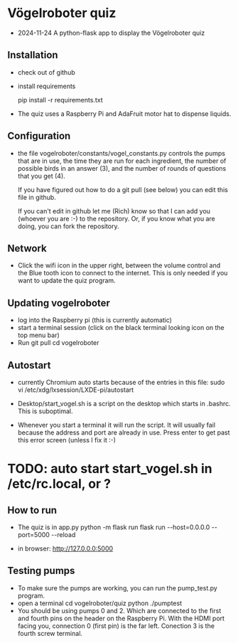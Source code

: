 # Vögelroboter quiz 

- 2024-11-24 A python-flask app to display the Vögelroboter quiz


## Installation

- check out of github
- install requirements

    pip install -r requirements.txt

- The quiz uses a Raspberry Pi and AdaFruit motor hat to dispense liquids.

## Configuration

   - the file vogelroboter/constants/vogel_constants.py controls the
     pumps that are in use, the time they are run for each ingredient,
     the number of possible birds in an answer (3), and the number of 
     rounds of questions that you get (4). 

     If you have figured out how to do a git pull (see below) you can
     edit this file in github.

     If you can't edit in github let me (Rich) know so that I can add
     you (whoever you are :-) to the repository. Or, if you know what
     you are doing, you can fork the repository.

## Network

   - Click the wifi icon in the upper right, between the volume control and 
     the Blue tooth icon to connect to the internet. This is only needed
     if you want to update the quiz program.

## Updating vogelroboter

   - log into the Raspberry pi (this is currently automatic)
   - start a terminal session (click on the black terminal looking icon 
     on the top menu bar)
   - Run git pull
     cd vogelroboter

## Autostart

   - currently Chromium auto starts because of the entries in this file:
     sudo vi /etc/xdg/lxsession/LXDE-pi/autostart  
   - Desktop/start_vogel.sh is a script on the desktop which starts 
     in .bashrc. This is suboptimal.

   - Whenever you start a terminal it will run the script. It will usually
     fail because the address and port are already in use. Press enter
     to get past this error screen (unless I fix it :-)

# TODO: auto start start_vogel.sh in /etc/rc.local, or ?
 

## How to run

- The quiz is in app.py
   python -m flask run
   flask run --host=0.0.0.0 --port=5000 --reload

- in browser: http://127.0.0.0:5000

## Testing pumps

   - To make sure the pumps are working, you can run the pump_test.py
     program.
   - open a terminal
     cd vogelroboter/quiz
     python ./pumptest <pump number> <time in seconds>
   - You should be using pumps 0 and 2. Which are connected to the first
     and fourth pins on the header on the Raspberry Pi. With the HDMI port
     facing you, connection 0 (first pin) is the far left. Conection 3 is 
     the fourth screw terminal. 
